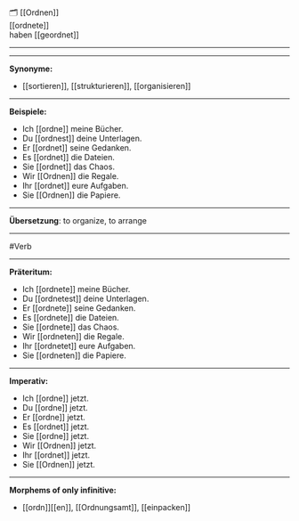 🗂️ [[Ordnen]]  
[[ordnete]]  
haben [[geordnet]]

---

---

**Synonyme:**

- [[sortieren]], [[strukturieren]], [[organisieren]]

---

**Beispiele:**

- Ich [[ordne]] meine Bücher.
- Du [[ordnest]] deine Unterlagen.
- Er [[ordnet]] seine Gedanken.
- Es [[ordnet]] die Dateien.
- Sie [[ordnet]] das Chaos.
- Wir [[Ordnen]] die Regale.
- Ihr [[ordnet]] eure Aufgaben.
- Sie [[Ordnen]] die Papiere.

---

**Übersetzung**:
to organize, to arrange

---
 #Verb

---

**Präteritum:**

- Ich [[ordnete]] meine Bücher.
- Du [[ordnetest]] deine Unterlagen.
- Er [[ordnete]] seine Gedanken.
- Es [[ordnete]] die Dateien.
- Sie [[ordnete]] das Chaos.
- Wir [[ordneten]] die Regale.
- Ihr [[ordnetet]] eure Aufgaben.
- Sie [[ordneten]] die Papiere.

---

**Imperativ:**

- Ich [[ordne]] jetzt.
- Du [[ordne]] jetzt.
- Er [[ordne]] jetzt.
- Es [[ordnet]] jetzt.
- Sie [[ordne]] jetzt.
- Wir [[Ordnen]] jetzt.
- Ihr [[ordnet]] jetzt.
- Sie [[Ordnen]] jetzt.

---

**Morphems of only infinitive:**  
- [[ordn]][[en]], [[Ordnungsamt]], [[einpacken]]